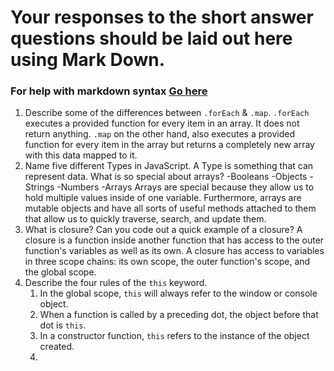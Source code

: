 # Your responses to the short answer questions should be laid out here using Mark Down.
### For help with markdown syntax [Go here](https://github.com/adam-p/markdown-here/wiki/Markdown-Cheatsheet)


1. Describe some of the differences between `.forEach` & `.map`.
   `.forEach` executes a provided function for every item in an array. It does not return anything. 
   `.map` on the other hand, also executes a provided function for every item in the array but returns 
    a completely new array with this data mapped to it. 
2. Name five different Types in JavaScript. A Type is something that can represent data. What is so special about arrays?
   -Booleans
   -Objects
   -Strings
   -Numbers
   -Arrays
   Arrays are special because they allow us to hold multiple values inside of one variable. Furthermore, arrays
   are mutable objects and have all sorts of useful methods attached to them that allow us to quickly traverse,
   search, and update them.
3. What is closure? Can you code out a quick example of a closure?
   A closure is a function inside another function that has access to the outer function's variables as well
   as its own. A closure has access to variables in three scope chains: its own scope, the outer function's 
   scope, and the global scope.
4. Describe the four rules of the `this` keyword. 
   1. In the global scope, `this` will always refer to the window or console object.
   2. When a function is called by a preceding dot, the object before that dot is `this`.
   3. In a constructor function, `this` refers to the instance of the object created.
   4. 